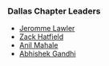 ### Dallas Chapter Leaders


* [Jeromme Lawler](mailto:jeromme.lawler@owasp.org)
* [Zack Hatfield](mailto:zack.hatfield@owasp.org)
* [Anil Mahale](mailto:anil.mahale@owasp.org)
* [Abhishek Gandhi](mailto:abhishek.gandhi@owasp.org)

